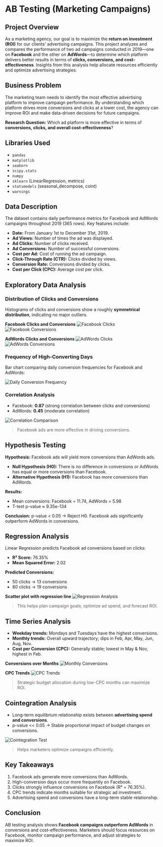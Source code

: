 # AB Testing (Marketing Campaigns)

## Project Overview
As a marketing agency, our goal is to maximize the **return on investment (ROI)** for our clients' advertising campaigns. This project analyzes and compares the performance of two ad campaigns conducted in 2019—one on **Facebook** and the other on **AdWords**—to determine which platform delivers better results in terms of **clicks, conversions, and cost-effectiveness**. Insights from this analysis help allocate resources efficiently and optimize advertising strategies.

## Business Problem
The marketing team needs to identify the most effective advertising platform to improve campaign performance. By understanding which platform drives more conversions and clicks at a lower cost, the agency can improve ROI and make data-driven decisions for future campaigns.

**Research Question:** Which ad platform is more effective in terms of **conversions, clicks, and overall cost-effectiveness**?

## Libraries Used
- `pandas`
- `matplotlib`
- `seaborn`
- `scipy.stats`
- `numpy`
- `sklearn` (LinearRegression, metrics)
- `statsmodels` (seasonal_decompose, coint)
- `warnings`

## Data Description
The dataset contains daily performance metrics for Facebook and AdWords campaigns throughout 2019 (365 rows). Key features include:

- **Date:** From January 1st to December 31st, 2019.
- **Ad Views:** Number of times the ad was displayed.
- **Ad Clicks:** Number of clicks received.
- **Ad Conversions:** Number of successful conversions.
- **Cost per Ad:** Cost of running the ad campaign.
- **Click-Through Rate (CTR):** Clicks divided by views.
- **Conversion Rate:** Conversions divided by clicks.
- **Cost per Click (CPC):** Average cost per click.

## Exploratory Data Analysis

### Distribution of Clicks and Conversions
Histograms of clicks and conversions show a roughly **symmetrical distribution**, indicating no major outliers.  

**Facebook Clicks and Conversions**
![Facebook Clicks](images/facebook_clicks.png)
![Facebook Conversions](images/facebook_conversions.png)

**AdWords Clicks and Conversions**
![AdWords Clicks](images/adwords_clicks.png)
![AdWords Conversions](images/adwords_conversions.png)

### Frequency of High-Converting Days
Bar chart comparing daily conversion frequencies for Facebook and AdWords:

![Daily Conversion Frequency](images/daily_conversion_frequency.png)

### Correlation Analysis
- Facebook: **0.87** (strong correlation between clicks and conversions)  
- AdWords: **0.45** (moderate correlation)

![Correlation Comparison](images/correlation_comparison.png)

> Facebook ads are more effective in driving conversions.

## Hypothesis Testing
**Hypothesis:** Facebook ads will yield more conversions than AdWords ads.

- **Null Hypothesis (H0):** There is no difference in conversions or AdWords has equal or more conversions than Facebook.  
- **Alternative Hypothesis (H1):** Facebook has more conversions than AdWords.

**Results:**
- Mean conversions: Facebook = 11.74, AdWords = 5.98
- T-test p-value ≈ 9.35e-134

**Conclusion:** p-value < 0.05 → Reject H0. Facebook ads significantly outperform AdWords in conversions.

## Regression Analysis
Linear Regression predicts Facebook ad conversions based on clicks:

- **R² Score:** 76.35%
- **Mean Squared Error:** 2.02

**Predicted Conversions:**
- 50 clicks → 13 conversions
- 80 clicks → 19 conversions

**Scatter plot with regression line**
![Regression Analysis](images/regression_analysis.png)

> This helps plan campaign goals, optimize ad spend, and forecast ROI.

## Time Series Analysis
- **Weekday trends:** Mondays and Tuesdays have the highest conversions.  
- **Monthly trends:** Overall upward trajectory; dips in Feb, Apr, May, Jun, Aug, Nov.  
- **Cost per Conversion (CPC):** Generally stable; lowest in May & Nov, highest in Feb.  

**Conversions over Months**
![Monthly Conversions](images/monthly_conversions.png)

**CPC Trends**
![CPC Trends](images/cpc_trends.png)

> Strategic budget allocation during low-CPC months can maximize ROI.

## Cointegration Analysis
- Long-term equilibrium relationship exists between **advertising spend and conversions**.  
- p-value << 0.05 → Stable proportional impact of budget changes on conversions.  

![Cointegration Test](images/cointegration_test.png)

> Helps marketers optimize campaigns efficiently.

## Key Takeaways
1. Facebook ads generate more conversions than AdWords.  
2. High-conversion days occur more frequently on Facebook.  
3. Clicks strongly influence conversions on Facebook (R² = 76.35%).  
4. CPC trends indicate months suitable for strategic ad investment.  
5. Advertising spend and conversions have a long-term stable relationship.

## Conclusion
AB testing analysis shows **Facebook campaigns outperform AdWords** in conversions and cost-effectiveness. Marketers should focus resources on Facebook, monitor campaign performance, and adjust strategies to maximize ROI.


